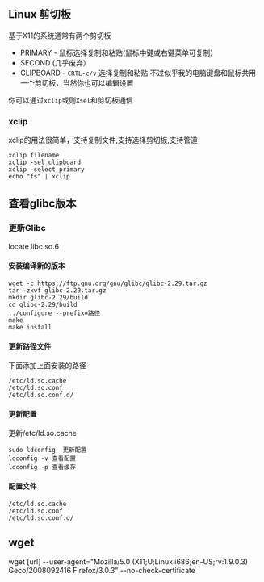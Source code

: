 
## Linux 剪切板

基于X11的系统通常有两个剪切板
- PRIMARY - 鼠标选择复制和粘贴(鼠标中键或右键菜单可复制）
- SECOND (几乎废弃）
- CLIPBOARD - `CRTL-c/v` 选择复制和粘贴
不过似乎我的电脑键盘和鼠标共用一个剪切板，当然你也可以编辑设置


你可以通过`xclip`或则`Xsel`和剪切板通信

### xclip

xclip的用法很简单，支持复制文件,支持选择剪切板,支持管道
```
xclip filename
xclip -sel clipboard
xclip -select primary
echo "fs" | xclip
```
## 查看glibc版本

### 更新Glibc
locate libc.so.6
#### 安装编译新的版本
```
wget -c https://ftp.gnu.org/gnu/glibc/glibc-2.29.tar.gz
tar -zxvf glibc-2.29.tar.gz
mkdir glibc-2.29/build
cd glibc-2.29/build
../configure --prefix=路径
make 
make install
```
#### 更新路径文件
下面添加上面安装的路径
```
/etc/ld.so.cache
/etc/ld.so.conf
/etc/ld.so.conf.d/
```
#### 更新配置
更新/etc/ld.so.cache
```
sudo ldconfig  更新配置
ldconfig -v 查看配置
ldconfig -p 查看缓存
```
#### 配置文件
```
/etc/ld.so.cache
/etc/ld.so.conf
/etc/ld.so.conf.d/
```


## wget 

wget [url] --user-agent="Mozilla/5.0 (X11;U;Linux i686;en-US;rv:1.9.0.3) Geco/2008092416 Firefox/3.0.3" --no-check-certificate